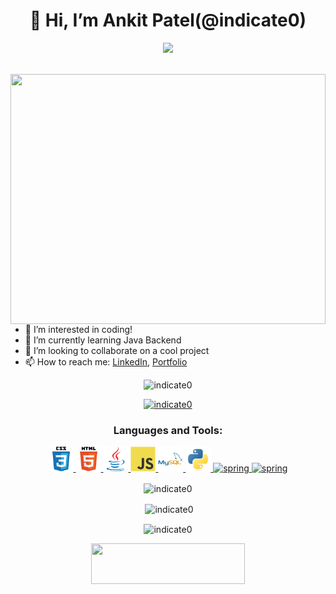 <h1 align="center">👋 Hi, I’m Ankit Patel(@indicate0)</h1>
<p align="center">
<img src="https://readme-typing-svg.herokuapp.com?size=26&duration=2500&lines=Software+Engineer;backend+developer;fullstack+developer" > 
</p>


</br> 

<img  width="100%" height="400PX" align="right" src="https://github.com/indicate0/indicate0.github.io/blob/main/web_developer.svg" height="175px"/>


- 👀 I’m interested in coding!
- 🌱 I’m currently learning Java Backend
- 💞️ I’m looking to collaborate on a cool project
- 📫 How to reach me: [LinkedIn](https://www.linkedin.com/in/indicate0), [Portfolio](https://indicate0.github.io/)


<p align="center"> <img src="https://komarev.com/ghpvc/?username=indicate0&label=Profile%20views&color=0e75b6&style=flat" alt="indicate0" /> </p>

<p align="center"> <a href="https://github.com/ryo-ma/github-profile-trophy"><img src="https://github-profile-trophy.vercel.app/?username=indicate0" alt="indicate0" /></a> </p>


<p align="center">
</p>

<h3 align="center">Languages and Tools:</h3>
<p align="center"> <a href="https://www.w3schools.com/css/" target="_blank" rel="noreferrer"> <img src="https://raw.githubusercontent.com/devicons/devicon/master/icons/css3/css3-original-wordmark.svg" alt="css3" width="40" height="40"/> </a> <a href="https://www.w3.org/html/" target="_blank" rel="noreferrer"> <img src="https://raw.githubusercontent.com/devicons/devicon/master/icons/html5/html5-original-wordmark.svg" alt="html5" width="40" height="40"/> </a> <a href="https://www.java.com" target="_blank" rel="noreferrer"> <img src="https://raw.githubusercontent.com/devicons/devicon/master/icons/java/java-original.svg" alt="java" width="40" height="40"/> </a> <a href="https://developer.mozilla.org/en-US/docs/Web/JavaScript" target="_blank" rel="noreferrer"> <img src="https://raw.githubusercontent.com/devicons/devicon/master/icons/javascript/javascript-original.svg" alt="javascript" width="40" height="40"/> </a> <a href="https://www.mysql.com/" target="_blank" rel="noreferrer"> <img src="https://raw.githubusercontent.com/devicons/devicon/master/icons/mysql/mysql-original-wordmark.svg" alt="mysql" width="40" height="40"/> </a> <a href="https://www.python.org" target="_blank" rel="noreferrer"> <img src="https://raw.githubusercontent.com/devicons/devicon/master/icons/python/python-original.svg" alt="python" width="40" height="40"/> </a> <a href="https://spring.io/" target="_blank" rel="noreferrer"> <img src="https://www.vectorlogo.zone/logos/springio/springio-icon.svg" alt="spring" width="40" height="40"/> </a> 
<a href="https://spring.io/" target="_blank" rel="noreferrer"> <img src="https://www.javatpoint.com/images/hibernate/hibernate2.png" alt="spring" width="40" height="40"/> </a></p>


<!--   <h2> 📊 Github Stats ....</h2>
<p align="center">
<img src="http://github-profile-summary-cards.vercel.app/api/cards/profile-details?username=indicate0&theme=solarized_dark">
<img src="http://github-profile-summary-cards.vercel.app/api/cards/repos-per-language?username=indicate0&theme=solarized_dark">
<img src="http://github-profile-summary-cards.vercel.app/api/cards/most-commit-language?username=indicate0&theme=solarized_dark">
<img src="http://github-profile-summary-cards.vercel.app/api/cards/stats?username=indicate0&theme=solarized_dark">
<img src="http://github-profile-summary-cards.vercel.app/api/cards/productive-time?username=indicate0&theme=solarized_dark&utcOffset=8">
	
</p>  -->

<!-- 
## 📊 My Github Stats

<p align="left" style="margin-right:0px;padding-right:0px">
<img src="https://github-readme-stats.vercel.app/api?username=indicate0&theme=algolia">
<img alt="streak stats" src="https://github-readme-streak-stats.herokuapp.com/?user=indicate0&theme=algolia" />
</p> -->


<p align="center"><img align="center" src="https://github-readme-stats.vercel.app/api/top-langs?username=indicate0&show_icons=true&locale=en&layout=compact" alt="indicate0" /></p>


<p align="center">&nbsp;<img align="center" src="https://github-readme-stats.vercel.app/api?username=indicate0&show_icons=true&locale=en" alt="indicate0" /></p>

<p align="center"><img align="center" src="https://github-readme-streak-stats.herokuapp.com/?user=indicate0&" alt="indicate0" /></p>


<!---
indicate0/indicate0 is a ✨ special ✨ repository because its `README.md` (this file) appears on your GitHub profile.
You can click the Preview link to take a look at your changes.
--->

 
 

<p align="center">
  <img src="https://media.giphy.com/media/jpVnC65DmYeyRL4LHS/giphy.gif" width="70%" height="65px">
</p>	
 
<br>

